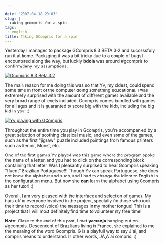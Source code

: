 ```yaml
---

date: "2007-04-18 20:03"
slug: |
  taking-gcompris-for-a-spin
tags:
 - english
title: Taking GCompris for a spin
---
```


Yesterday I managed to package GCompris 8.3 BETA 3-2 and successfuly run
it at home. Packaging it was a bit tricky due to a couple of bugs I
encountered along the way, but luckly **bdoin** was around \#gcompris to
confirm/deny my assumptions.

[![Gcompris 8.3 Beta
3.2](http://farm1.static.flickr.com/232/463332940_2789880c5d.jpg)](http://www.flickr.com/photos/25563799@N00/463332940/)

The main reason for me doing this was so that Yv, my oldest, could spend
some time in front of the computer doing something educational. I was
extremelly surprised with the amount of different games available and
the very broad range of levels included. Gcompris comes bundled with
games for all ages and it is guaranted to score big with the kids,
including the big kid in you! :)

[![Yv playing with
GCompris](http://farm1.static.flickr.com/190/464390670_58b9139db1.jpg)](http://www.flickr.com/photos/25563799@N00/464390670/)

Throughout the entire time you play in Gcompris, you're accompanied by a
great selection of soothing classical music, and even some of the games,
such as the first "jigsaw" puzzle included paintings from famous
painters such as Renoir, Monet, etc.

One of the first games Yv played was this game where the program spoke
the name of a letter, and you had to click on the corresponding block
containing that letter. Was I pleasantly surprised to hear Gcompris
speaking "fluent" Brazilian Portuguese!!! Though Yv can speak
Portuguese, she does not know the alphabet and such, and I had to change
the idiom to English in the configuration menu. But now she **can**
learn the alphabet using Gcompris as her tutor! :)

Overall, I am very pleased with the interface and selection of games. My
hats off to everyone involved in the project, specially for those who
took their time to record (voice) the messages in my mother tongue! This
is a project that I will most definitely find time to volunteer my free
time!

**Note:** Close to the end of this post, I met **yemanja** hanging out
on \#gcompris. Descendent of Brazilians living in France, she explained
to me the meaning of the word Gcompris. G is a playfull way to say J'ai,
and compris means to understand. In other words, JÃ‚Â´ai compris. :)

